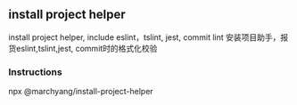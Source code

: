 ## install project helper
install project helper, include eslint，tslint, jest, commit lint 安装项目助手，报货eslint,tslint,jest, commit时的格式化校验

### Instructions
npx @marchyang/install-project-helper